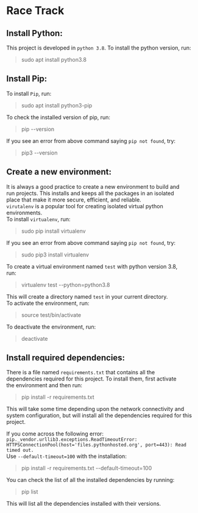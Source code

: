 # Race Track 

## Install Python:
This project is developed in `python 3.8`. 
To install the python version, run:  
> sudo apt install python3.8



## Install Pip:
To install `Pip`, run:
> sudo apt install python3-pip

To check the installed version of pip, run:
> pip --version

If you see an error from above command saying `pip not found`, try:
> pip3 --version



## Create a new environment:
It is always a good practice to create a new environment to build and  
run projects. This installs and keeps all the packages in an isolated  
place that make it more secure, efficient, and reliable.     
`virutalenv` is a popular tool for creating isolated virtual python  
environments.  
To install `virtualenv`, run:
> sudo pip install virtualenv

If you see an error from above command saying `pip not found`, try:
> sudo pip3 install virtualenv

To create a virtual environment named `test` with python version 3.8,  
run:
> virtualenv test --python=python3.8

This will create a directory named `test` in your current directory.  
To activate the environment, run:  
> source test/bin/activate

To deactivate the environment, run:
> deactivate



## Install required dependencies:
There is a file named `requirements.txt` that contains all the  
dependencies required for this project. To install them, first activate  
the environment and then run:
> pip install -r requirements.txt

This will take some time depending upon the network connectivity and   
system configuration, but will install all the dependencies required
for this project.  

If you come across the following error:  
`pip._vendor.urllib3.exceptions.ReadTimeoutError: HTTPSConnectionPool(host='files.pythonhosted.org', port=443): Read timed out.`  
Use `--default-timeout=100` with the installation:  
> pip install -r requirements.txt --default-timeout=100  

You can check the list of all the installed dependencies by running:
> pip list

This will list all the dependencies installed with their versions.
